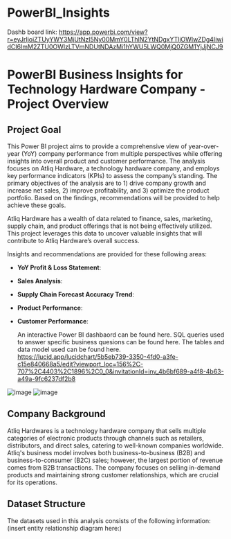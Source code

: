 # PowerBI_Insights
Dashb board link:
https://app.powerbi.com/view?r=eyJrIjoiZTUyYWY3MjUtNzI5Ny00MmY0LThlN2YtNDgxYTljOWIwZDg4IiwidCI6ImM2ZTU0OWIzLTVmNDUtNDAzMi1hYWU5LWQ0MjQ0ZGM1YjJjNCJ9

# PowerBI Business Insights for Technology Hardware Company - Project Overview

## Project Goal
This Power BI project aims to provide a comprehensive view of year-over-year (YoY) company performance from multiple perspectives while offering insights into overall product and customer performance. The analysis focuses on Atliq Hardware, a technology hardware company, and employs key performance indicators (KPIs) to assess the company’s standing. The primary objectives of the analysis are to 1) drive company growth and increase net sales, 2) improve profitability, and 3) optimize the product portfolio. Based on the findings, recommendations will be provided to help achieve these goals.

Atliq Hardware has a wealth of data related to finance, sales, marketing, supply chain, and product offerings that is not being effectively utilized. This project leverages this data to uncover valuable insights that will contribute to Atliq Hardware’s overall success.

Insights and recommendations are provided for these following areas:
- **YoY Profit & Loss Statement**:
- **Sales Analysis**:
- **Supply Chain Forecast Accuracy Trend**:
- **Product Performance**:
- **Customer Performance**:

  An interactive Power BI dashbaord can be found here.
  SQL queries used to answer specific business quesions can be found here.
  The tables and data model used can be found here. https://lucid.app/lucidchart/5b5eb739-3350-4fd0-a3fe-c15e840668a5/edit?viewport_loc=156%2C-707%2C4403%2C1896%2C0_0&invitationId=inv_4b6bf689-a4f8-4b63-a49a-9fc6237df2b8


![image](https://github.com/user-attachments/assets/754db606-4b4c-413e-8f20-fa1afb1375bf)
![image](https://github.com/user-attachments/assets/945ad5b0-baab-4103-aaac-58e346a6c042)







## Company Background
Atliq Hardwares is a technology hardware company that sells multiple categories of electronic products through channels such as retailers, distributors, and direct sales, catering to well-known companies worldwide. Atliq's business model involves both business-to-business (B2B) and business-to-consumer (B2C) sales; however, the largest portion of revenue comes from B2B transactions. The company focuses on selling in-demand products and maintaining strong customer relationships, which are crucial for its operations.

## Dataset Structure
The datasets used in this analysis consists of the following information:
(insert entity relationship diagram here:)


